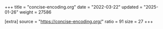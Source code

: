 +++
title = "concise-encoding.org"
date = "2022-03-22"
updated = "2025-01-26"
weight = 27586

[extra]
source = "https://concise-encoding.org/"
ratio = 91
size = 27
+++
